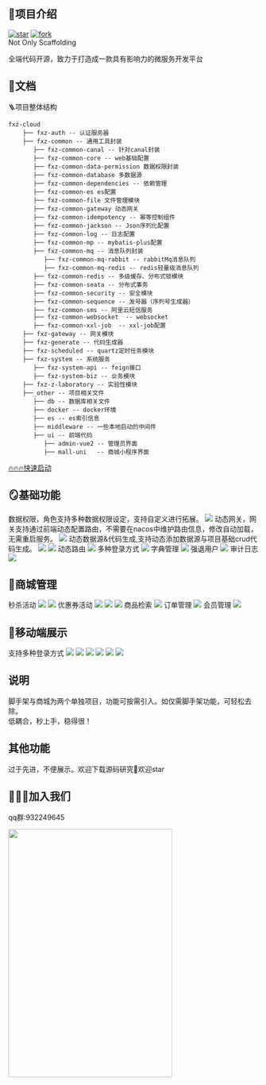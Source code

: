 ##  🚀项目介绍
[![star](https://gitee.com/fxzcloud/fxz-cloud/badge/star.svg?theme=dark)](https://gitee.com/fxzcloud/fxz-cloud/stargazers)
[![fork](https://gitee.com/fxzcloud/fxz-cloud/badge/fork.svg?theme=gray)](https://gitee.com/fxzcloud/fxz-cloud/members)
<br/>
Not Only Scaffolding

全端代码开源，致力于打造成一款具有影响力的微服务开发平台


## 📖文档

🪜项目整体结构
```
fxz-cloud 
    ├── fxz-auth -- 认证服务器
    ├── fxz-common -- 通用工具封装
       ├── fxz-common-canal -- 针对canal封装
       ├── fxz-common-core -- web基础配置
       ├── fxz-common-data-permission 数据权限封装
       ├── fxz-common-database 多数据源
       ├── fxz-common-dependencies -- 依赖管理
       ├── fxz-common-es es配置
       ├── fxz-common-file 文件管理模块
       ├── fxz-common-gateway 动态网关
       ├── fxz-common-idempotency -- 幂等控制组件
       ├── fxz-common-jackson -- Json序列化配置
       ├── fxz-common-log -- 日志配置
       ├── fxz-common-mp -- mybatis-plus配置
       ├── fxz-common-mq -- 消息队列封装
          ├── fxz-common-mq-rabbit -- rabbitMq消息队列
          ├── fxz-common-mq-redis -- redis轻量级消息队列
       ├── fxz-common-redis -- 多级缓存、分布式锁模块
       ├── fxz-common-seata -- 分布式事务
       ├── fxz-common-security -- 安全模块
       ├── fxz-common-sequence -- 发号器（序列号生成器）
       ├── fxz-common-sms -- 阿里云短信服务
       ├── fxz-common-websocket  -- websocket
       ├── fxz-common-xxl-job  -- xxl-job配置
    ├── fxz-gateway -- 网关模块
    ├── fxz-generate -- 代码生成器
    ├── fxz-scheduled -- quartz定时任务模块
    ├── fxz-system -- 系统服务
       ├── fxz-system-api -- feign接口
       ├── fxz-system-biz -- 业务模块
    ├── fxz-z-laboratory -- 实验性模块
    ├──_other -- 项目相关文件
       ├── db -- 数据库相关文件
       ├── docker -- docker环境
       ├── es -- es索引信息   
       ├── middleware -- 一些本地启动的中间件
       ├── ui -- 前端代码
          ├── admin-vue2 -- 管理员界面
          ├── mall-uni   -- 商城小程序界面
```
[🔥🔥🔥快速启动](https://fxzcloud.gitee.io/docs/)


## 🪞基础功能
数据权限，角色支持多种数据权限设定，支持自定义进行拓展。
![](https://minio.pigx.vip/oss/2022/09/hYx7vs.png)
动态网关，网关支持通过前端动态配置路由，不需要在nacos中维护路由信息，修改自动加载，无需重启服务。
![](https://minio.pigx.vip/oss/2022/09/ynUvTt.png)
动态数据源&代码生成,支持动态添加数据源与项目基础crud代码生成。
![](https://minio.pigx.vip/oss/2022/09/rComtz.png)
![](https://minio.pigx.vip/oss/2022/09/BVZE8h.png)
动态路由
![](https://minio.pigx.vip/oss/2022/09/bCzQSv.png)
多种登录方式
![](https://minio.pigx.vip/oss/2022/09/4eoo2d.png)
字典管理
![](https://minio.pigx.vip/oss/2022/09/h6y7X8.png)
强退用户
![](https://minio.pigx.vip/oss/2022/09/RffesX.png)
审计日志
![](https://minio.pigx.vip/oss/2022/09/LOKhRX.png)
## 🎁商城管理
秒杀活动
![](https://minio.pigx.vip/oss/2022/09/qAFJUh.png)
![](https://minio.pigx.vip/oss/2022/09/89RNFg.png)
优惠券活动
![](https://minio.pigx.vip/oss/2022/09/9AnfQ2.png)
![](https://minio.pigx.vip/oss/2022/09/GrC1kg.png)
![](https://minio.pigx.vip/oss/2022/09/tpMtYV.png)
商品检索
![](https://minio.pigx.vip/oss/2022/09/1nPvz6.png)
订单管理
![](https://minio.pigx.vip/oss/2022/09/0xju53.png)
会员管理
![](https://minio.pigx.vip/oss/2022/09/4AA7JQ.png)

## 📱移动端展示
支持多种登录方式
![](https://minio.pigx.vip/oss/2022/09/7POcE0.png)
![](https://minio.pigx.vip/oss/2022/09/I86DRb.png)
![](https://minio.pigx.vip/oss/2022/09/I28W9e.png)
![](https://minio.pigx.vip/oss/2022/09/QPGuiC.png)
![](https://minio.pigx.vip/oss/2022/09/DswHAG.png)
![](https://minio.pigx.vip/oss/2022/09/y04bpB.png)
## 说明
脚手架与商城为两个单独项目，功能可按需引入。如仅需脚手架功能，可轻松去除。<br/>
低耦合，秒上手，稳得很！
## 其他功能
过于先进，不便展示。欢迎下载源码研究🧐欢迎star
## 🚀🚀🚀加入我们
qq群:932249645
<p>
<img src="https://minio.pigx.vip/oss/2022/07/FcAxsd.jpg" width = "330" height = "500"/>
</p>
